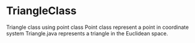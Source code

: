 # TriangleClass
Triangle class using point class
Point class represent a point in coordinate system
Triangle.java represents a triangle in the Euclidean space. 
